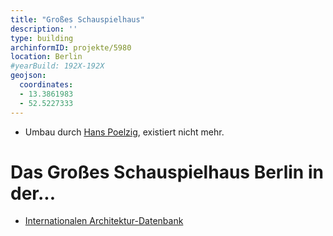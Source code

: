 ```yaml
---
title: "Großes Schauspielhaus"
description: ''
type: building
archinformID: projekte/5980
location: Berlin
#yearBuild: 192X-192X
geojson:
  coordinates:
  - 13.3861983
  - 52.5227333
---
```


* Umbau durch [Hans Poelzig](/tags/Hans-Poelzig), existiert nicht mehr.

# Das Großes Schauspielhaus Berlin in der...
* [Internationalen Architektur-Datenbank](https://deu.archinform.net/projekte/1381.htm)
